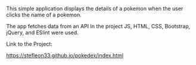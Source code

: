 This simple application displays the details of a pokemon when the user clicks the name of a pokemon.

The app fetches data from an API In the project JS, HTML, CSS, Bootstrap, jQuery, and ESlint were used.

Link to the Project:

https://stefleon33.github.io/pokedex/index.html